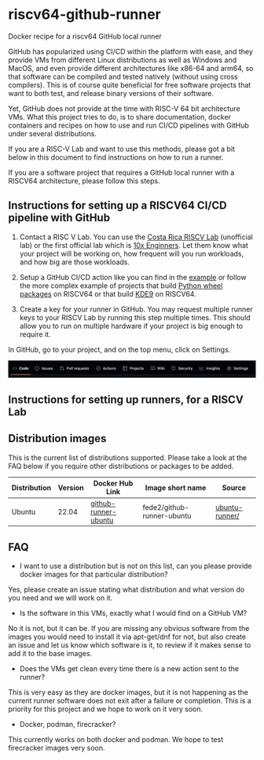 # riscv64-github-runner
Docker recipe for a riscv64 GitHub local runner

GitHub has popularized using CI/CD within the platform with ease, and they provide VMs from different Linux distributions as well as Windows and MacOS, and even provide different architectures like x86-64 and arm64, so that software can be compiled and tested natively (without using cross compilers). This is of course quite beneficial for free software projects that want to both test, and release binary versions of their software.

Yet, GitHub does not provide at the time with RISC-V 64 bit architecture VMs. What this project tries to do, is to share documentation, docker containers and recipes on how to use and run CI/CD pipelines with GitHub under several distributions.

If you are a RISC-V Lab and want to use this methods, please got a bit below in this document to find instructions on how to run a runner.

If you are a software project that requires a GitHub local runner with a RISCV64 architecture, please follow this steps.

## Instructions for setting up a RISCV64 CI/CD pipeline with GitHub

1. Contact a RISC V Lab. You can use the [Costa Rica RISCV Lab](https://github.com/fede2cr/CR-RISCV-Lab) (unofficial lab) or the first official lab which is [10x Enginners](https://riscv.org/risc-v-lab-partner/). Let them know what your project will be working on, how frequent will you run workloads, and how big are those workloads.

2. Setup a GitHub CI/CD action like you can find in the [example](doc/CI-example.md) or follow the more complex example of projects that build [Python wheel packages](https://github.com/fede2cr/riscv64-python-whl) on RISCV64 or that build [KDE9](https://github.com/fede2cr/riscv64-kde9-compiler) on RISCV64.

3. Create a key for your runner in GitHub. You may request multiple runner keys to your RISCV Lab by running this step multiple times. This should allow you to run on multiple hardware if your project is big enough to require it.

In GitHub, go to your project, and on the top menu, click on Settings.

![GitHub top menu, click on Settings](doc/imgs/github-menu.png)

## Instructions for setting up runners, for a RISCV Lab

## Distribution images

This is the current list of distributions supported. Please take a look at the FAQ below if you require other distributions or packages to be added.

|Distribution|Version|Docker Hub Link|Image short name|Source|
|------------|-------|---------------|----------|------|
|Ubuntu|22.04|[github-runner-ubuntu](https://hub.docker.com/r/fede2/github-runner-ubuntu)|fede2/github-runner-ubuntu|[ubuntu-runner/](ubuntu-runner/)|


## FAQ

- I want to use a distribution but is not on this list, can you please provide docker images for that particular distribution?

Yes, please create an issue stating what distribution and what version do you need and we will work on it.

- Is the software in this VMs, exactly what I would find on a GitHub VM?

No it is not, but it can be. If you are missing any obvious software from the images you would need to install it via apt-get/dnf for not, but also create an issue and let us know which software is it, to review if it makes sense to add it to the base images.

- Does the VMs get clean every time there is a new action sent to the runner?

This is very easy as they are docker images, but it is not happening as the current runner software does not exit after a failure or completion. This is a priority for this project and we hope to work on it very soon.

- Docker, podman, firecracker?

This currently works on both docker and podman. We hope to test firecracker images very soon.
